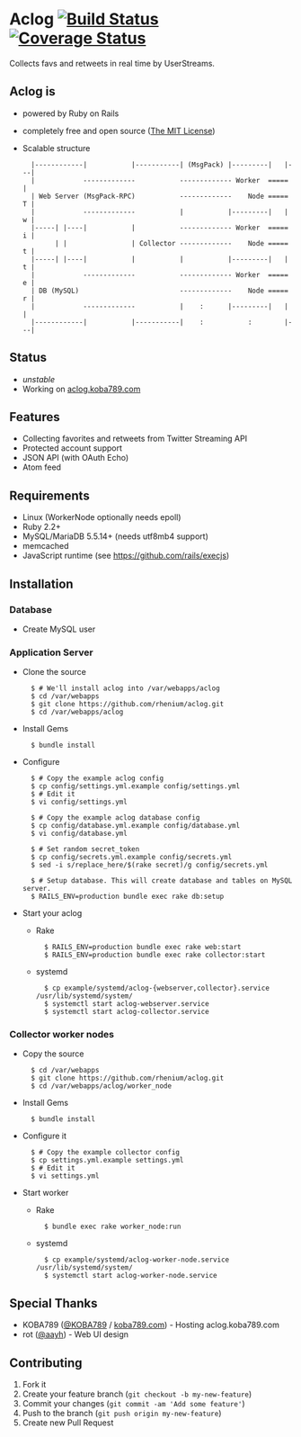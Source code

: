 # Aclog [![Build Status](https://travis-ci.org/rhenium/aclog.png?branch=master)](https://travis-ci.org/rhenium/aclog) [![Coverage Status](https://coveralls.io/repos/rhenium/aclog/badge.png)](https://coveralls.io/r/rhenium/aclog)
Collects favs and retweets in real time by UserStreams.

## Aclog is
* powered by Ruby on Rails
* completely free and open source ([The MIT License](https://github.com/rhenium/aclog/blob/master/LICENSE.txt))
* Scalable structure

        |------------|           |-----------| (MsgPack) |---------|   |---|
        |            -------------           ------------- Worker  =====   |
        | Web Server (MsgPack-RPC)           -------------    Node ===== T |
        |            -------------           |           |---------|   | w |
        |-----| |----|           |           ------------- Worker  ===== i |
              | |                | Collector -------------    Node ===== t |
        |-----| |----|           |           |           |---------|   | t |
        |            -------------           ------------- Worker  ===== e |
        | DB (MySQL)                         -------------    Node ===== r |
        |            -------------           |    :      |---------|   |   |
        |------------|           |-----------|    :           :        |---|

## Status
* *unstable*
* Working on [aclog.koba789.com](http://aclog.koba789.com)

## Features
* Collecting favorites and retweets from Twitter Streaming API
* Protected account support
* JSON API (with OAuth Echo)
* Atom feed

## Requirements
* Linux (WorkerNode optionally needs epoll)
* Ruby 2.2+
* MySQL/MariaDB 5.5.14+ (needs utf8mb4 support)
* memcached
* JavaScript runtime (see https://github.com/rails/execjs)

## Installation
### Database
* Create MySQL user

### Application Server
* Clone the source

        $ # We'll install aclog into /var/webapps/aclog
        $ cd /var/webapps
        $ git clone https://github.com/rhenium/aclog.git
        $ cd /var/webapps/aclog

* Install Gems

        $ bundle install

* Configure

        $ # Copy the example aclog config
        $ cp config/settings.yml.example config/settings.yml
        $ # Edit it
        $ vi config/settings.yml

        $ # Copy the example aclog database config
        $ cp config/database.yml.example config/database.yml
        $ vi config/database.yml

        $ # Set random secret_token
        $ cp config/secrets.yml.example config/secrets.yml
        $ sed -i s/replace_here/$(rake secret)/g config/secrets.yml

        $ # Setup database. This will create database and tables on MySQL server.
        $ RAILS_ENV=production bundle exec rake db:setup

* Start your aclog

    * Rake

            $ RAILS_ENV=production bundle exec rake web:start
            $ RAILS_ENV=production bundle exec rake collector:start

    * systemd

            $ cp example/systemd/aclog-{webserver,collector}.service /usr/lib/systemd/system/
            $ systemctl start aclog-webserver.service
            $ systemctl start aclog-collector.service

### Collector worker nodes
* Copy the source

        $ cd /var/webapps
        $ git clone https://github.com/rhenium/aclog.git
        $ cd /var/webapps/aclog/worker_node

* Install Gems

        $ bundle install

* Configure it

        $ # Copy the example collector config
        $ cp settings.yml.example settings.yml
        $ # Edit it
        $ vi settings.yml

* Start worker

    * Rake

            $ bundle exec rake worker_node:run

    * systemd

            $ cp example/systemd/aclog-worker-node.service /usr/lib/systemd/system/
            $ systemctl start aclog-worker-node.service

## Special Thanks
* KOBA789 ([@KOBA789](https://twitter.com/KOBA789) / [koba789.com](http://koba789.com)) - Hosting aclog.koba789.com
* rot ([@aayh](https://twitter.com/aayh)) - Web UI design

## Contributing
1. Fork it
2. Create your feature branch (`git checkout -b my-new-feature`)
3. Commit your changes (`git commit -am 'Add some feature'`)
4. Push to the branch (`git push origin my-new-feature`)
5. Create new Pull Request
